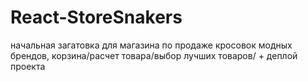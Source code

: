 # React-StoreSnakers
начальная загатовка для магазина по продаже кросовок модных брендов, корзина/расчет товара/выбор лучших товаров/  + деплой проекта
